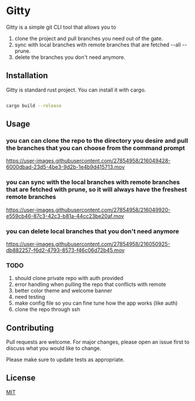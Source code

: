 # Gitty

Gitty is a simple git CLI tool that allows you to 
1. clone the project and pull branches you need out of the gate.
2. sync with local branches with remote branches that are fetched --all --prune.
3. delete the branches you don't need anymore.

## Installation

Gitty is standard rust project. You can install it with cargo.

```bash

cargo build --release

```


## Usage
### you can can clone the repo to the directory you desire and pull the branches that you can choose from the command prompt
https://user-images.githubusercontent.com/27854958/216049428-6000dbad-23d5-4be3-9d2b-1e4b9d415713.mov

### you can sync with the local branches with remote branches that are fetched with prune, so it will always have the freshest remote branches
https://user-images.githubusercontent.com/27854958/216049920-e559cb46-87c3-42c3-b81a-44cc23be20af.mov


### you can delete local branches that you don't need anymore
https://user-images.githubusercontent.com/27854958/216050925-db882257-f6d2-4793-8573-f46c06d72b45.mov

### TODO
1. should clone private repo with auth provided
2. error handling when pulling the repo that conflicts with remote
3. better color theme and welcome banner
4. need testing
5. make config file so you can fine tune how the app works (like auth)
6. clone the repo through ssh


## Contributing

Pull requests are welcome. For major changes, please open an issue first
to discuss what you would like to change.

Please make sure to update tests as appropriate.

## License

[MIT](https://choosealicense.com/licenses/mit/)
